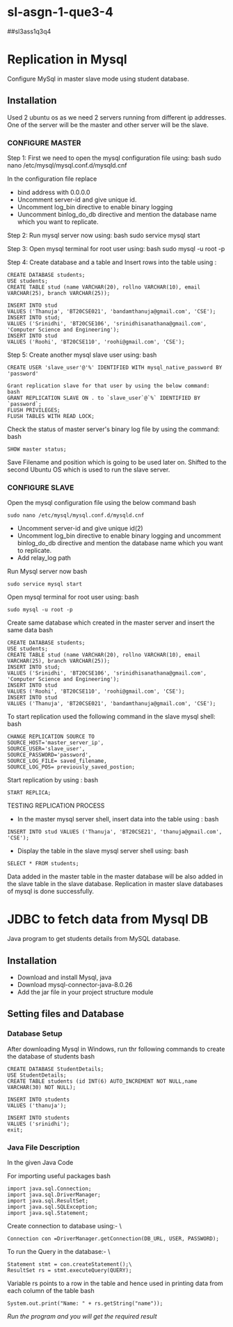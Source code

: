 # sl-asgn-1-que3-4
##sl3ass1q3q4

[//]: <> (Question 3)
# Replication in Mysql
Configure MySql in master slave mode using student database.

## Installation
Used 2 ubuntu os as we need 2 servers running from different ip addresses.
One of the server will be the master and other server will be the slave.

### CONFIGURE MASTER 
Step 1: First we need to open the mysql configuration file using:
bash
sudo nano /etc/mysql/mysql.conf.d/mysqld.cnf

In the configuration file replace
* bind address with 0.0.0.0
* Uncomment server-id and give unique id.
* Uncomment log_bin directive to enable binary logging 
* Uuncomment binlog_do_db directive and mention the database name which you want to replicate.

Step 2: Run mysql server now using:
bash
sudo service mysql start

Step 3: Open mysql terminal for root user using:
bash
sudo mysql -u root -p

Step 4: Create database and a table and Insert rows into the table using :

```
CREATE DATABASE students;
USE students;
CREATE TABLE stud (name VARCHAR(20), rollno VARCHAR(10), email VARCHAR(25), branch VARCHAR(25));
```
```
INSERT INTO stud
VALUES ('Thanuja', 'BT20CSE021', 'bandamthanuja@gmail.com', 'CSE');
INSERT INTO stud;
VALUES ('Srinidhi', 'BT20CSE106', 'srinidhisanathana@gmail.com', 'Computer Science and Engineering');
INSERT INTO stud
VALUES ('Roohi', 'BT20CSE110', 'roohi@gmail.com', 'CSE');
```




Step 5: Create another mysql slave user using:
bash
```
CREATE USER 'slave_user'@'%' IDENTIFIED WITH mysql_native_password BY 'password'

Grant replication slave for that user by using the below command:
bash
GRANT REPLICATION SLAVE ON . to `slave_user`@`%` IDENTIFIED BY `password`;
FLUSH PRIVILEGES;
FLUSH TABLES WITH READ LOCK;
```
Check the status of master server's binary log file by using the command:
bash
```
SHOW master status;
```
Save Filename and position which is going to be used later on.
Shifted to the second Ubuntu OS which is used to run the slave server.

### CONFIGURE SLAVE

Open the mysql configuration file using the below command
bash
```
sudo nano /etc/mysql/mysql.conf.d/mysqld.cnf
```

* Uncomment server-id and give unique id(2)
* Uncomment log_bin directive to enable binary logging and uncomment binlog_do_db directive and mention the database name which you want to replicate.
* Add relay_log path

Run Mysql server now
bash
```
sudo service mysql start
```
Open mysql terminal for root user using:
bash
```
sudo mysql -u root -p
```
Create same database  which created in the master server and insert the same data
bash
```
CREATE DATABASE students;
USE students;
CREATE TABLE stud (name VARCHAR(20), rollno VARCHAR(10), email VARCHAR(25), branch VARCHAR(25));
INSERT INTO stud;
VALUES ('Srinidhi', 'BT20CSE106', 'srinidhisanathana@gmail.com', 'Computer Science and Engineering');
INSERT INTO stud
VALUES ('Roohi', 'BT20CSE110', 'roohi@gmail.com', 'CSE');
INSERT INTO stud
VALUES ('Thanuja', 'BT20CSE021', 'bandamthanuja@gmail.com', 'CSE');
```
To start replication used the following command in the slave mysql shell:
bash
```
CHANGE REPLICATION SOURCE TO
SOURCE_HOST='master_server_ip',
SOURCE_USER='slave_user',
SOURCE_PASSWORD='password',
SOURCE_LOG_FILE= saved_filename,
SOURCE_LOG_POS= previously_saved_postion;
  ``` 
Start replication by using :
bash
```
START REPLICA;
```
TESTING REPLICATION PROCESS

* In the master mysql server shell, insert data into the table using : 
bash 
```
INSERT INTO stud VALUES ('Thanuja', 'BT20CSE21', 'thanuja@gmail.com', 'CSE');
```
* Display the table in the slave mysql server shell using:
bash 
```
SELECT * FROM students;
```
Data added in the master table in the master database will be also added in the slave table in the slave database.
Replication in master slave databases of mysql is done successfully.



[//]: <> (Question 4)
# JDBC to fetch data from Mysql DB
Java program to get students details from MySQL database.
## Installation
* Download and install Mysql, java
* Download mysql-connector-java-8.0.26
* Add the jar file in your project structure module

## Setting files and Database
### Database Setup
After downloading Mysql in Windows, run thr following
commands to create the database of students
bash
```
CREATE DATABASE StudentDetails;
USE StudentDetails;
CREATE TABLE students (id INT(6) AUTO_INCREMENT NOT NULL,name VARCHAR(30) NOT NULL);

INSERT INTO students
VALUES ('thanuja');

INSERT INTO students
VALUES ('srinidhi');
exit;
```

### Java File Description
In the given Java Code

For importing useful packages
bash
```
import java.sql.Connection;
import java.sql.DriverManager;
import java.sql.ResultSet;
import java.sql.SQLException;
import java.sql.Statement;
```
Create connection to database using:- \
```
Connection con =DriverManager.getConnection(DB_URL, USER, PASSWORD);
```
To run the Query in the database:- \
```
Statement stmt = con.createStatement();\
ResultSet rs = stmt.executeQuery(QUERY);
```
Variable rs points to a row in the table and hence used in printing 
data from each column of the table
bash
```
System.out.print("Name: " + rs.getString("name"));
```

*Run the program and you will get the required result*
